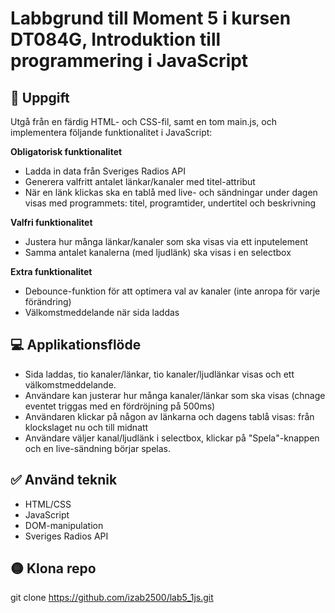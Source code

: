 # Labbgrund till Moment 5 i kursen DT084G, Introduktion till programmering i JavaScript


## 📝 Uppgift

Utgå från en färdig HTML- och CSS-fil, samt en tom main.js, och implementera följande funktionalitet i JavaScript:

**Obligatorisk funktionalitet**

- Ladda in data från Sveriges Radios API
- Generera valfritt antalet länkar/kanaler med titel-attribut
- När en länk klickas ska en tablå med live- och sändningar under dagen visas med programmets: titel, programtider, undertitel och beskrivning

**Valfri funktionalitet**

- Justera hur många länkar/kanaler som ska visas via ett inputelement
- Samma antalet kanalerna (med ljudlänk) ska visas i en selectbox

**Extra funktionalitet**

- Debounce-funktion för att optimera val av kanaler (inte anropa för varje förändring)
- Välkomstmeddelande när sida laddas


## 💻 Applikationsflöde

- Sida laddas, tio kanaler/länkar, tio kanaler/ljudlänkar visas och ett välkomstmeddelande.
- Användare kan justerar hur många kanaler/länkar som ska visas (chnage eventet triggas med en fördröjning på 500ms)
- Användaren klickar på någon av länkarna och dagens tablå visas: från klockslaget nu och till midnatt
- Användare väljer kanal/ljudlänk i selectbox, klickar på "Spela"-knappen och en live-sändning börjar spelas.


## ✅ Använd teknik

- HTML/CSS
- JavaScript
- DOM-manipulation
- Sveriges Radios API


## 🟡 Klona repo
git clone https://github.com/izab2500/lab5_1js.git
